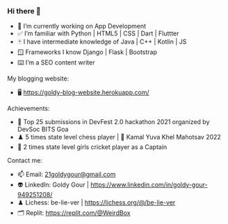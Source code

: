 ### Hi there 👋

- 🔭 I’m currently working on App Development
- ✅ I’m familiar with Python | HTML5 | CSS | Dart | Fluttter 
- 🃏 I have intermediate knowledge of Java | C++ | Kotlin | JS
- 🪟 Frameworks I know Django | Flask | Bootstrap
- ⌨️ I’m a SEO content writer

My blogging website:
- 🖥️ https://goldy-blog-website.herokuapp.com/

Achievements: 

- 🏅 Top 25 submissions in DevFest 2.0 hackathon 2021 organized by DevSoc BITS Goa
- ♟️ 5 times state level chess player | 🥇 Kamal Yuva Khel Mahotsav 2022
- 🏏 2 times state level girls cricket player as a Captain

Contact me:

- 📫 Email: 21goldygour@gmail.com
- 👽 LinkedIn: Goldy Gour | https://www.linkedin.com/in/goldy-gour-949251208/
- ♟️ Lichess: be-lie-ver | https://lichess.org/@/be-lie-ver
- 🗂️ Replit: https://replit.com/@WeirdBox


